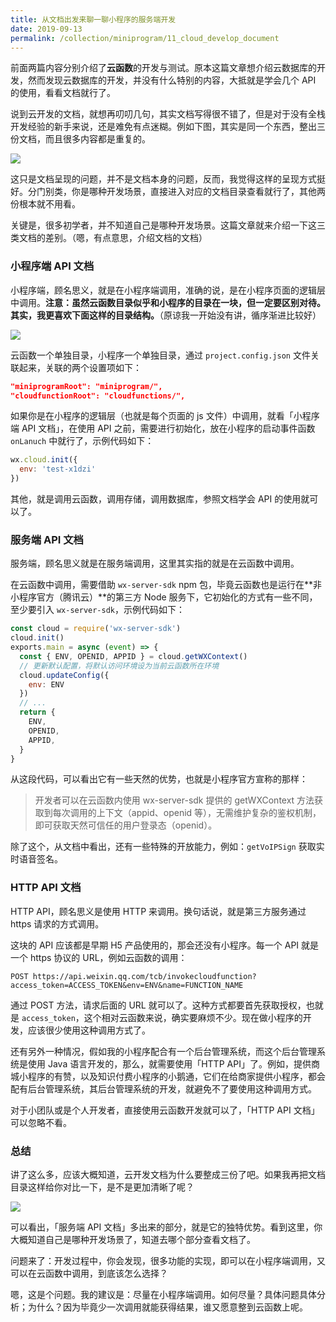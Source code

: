 ```yaml
---
title: 从文档出发来聊一聊小程序的服务端开发
date: 2019-09-13
permalink: /collection/miniprogram/11_cloud_develop_document
---
```


前面两篇内容分别介绍了**云函数**的开发与测试。原本这篇文章想介绍云数据库的开发，然而发现云数据库的开发，并没有什么特别的内容，大抵就是学会几个 API 的使用，看看文档就行了。

说到云开发的文档，就想再叨叨几句，其实文档写得很不错了，但是对于没有全栈开发经验的新手来说，还是难免有点迷糊。例如下图，其实是同一个东西，整出三份文档，而且很多内容都是重复的。

![](/image/collection/miniprogram/2019-09-12-15-28-28.png)

这只是文档呈现的问题，并不是文档本身的问题，反而，我觉得这样的呈现方式挺好。分门别类，你是哪种开发场景，直接进入对应的文档目录查看就行了，其他两份根本就不用看。

关键是，很多初学者，并不知道自己是哪种开发场景。这篇文章就来介绍一下这三类文档的差别。（嗯，有点意思，介绍文档的文档）

### 小程序端 API 文档
小程序端，顾名思义，就是在小程序端调用，准确的说，是在小程序页面的逻辑层中调用。**注意：虽然云函数目录似乎和小程序的目录在一块，但一定要区别对待。其实，我更喜欢下面这样的目录结构。**（原谅我一开始没有讲，循序渐进比较好）

![](/image/collection/miniprogram/2019-09-12-16-10-48.png)

云函数一个单独目录，小程序一个单独目录，通过 `project.config.json` 文件关联起来，关联的两个设置项如下：

```json
"miniprogramRoot": "miniprogram/",
"cloudfunctionRoot": "cloudfunctions/",
```

如果你是在小程序的逻辑层（也就是每个页面的 js 文件）中调用，就看「小程序端 API 文档」，在使用 API 之前，需要进行初始化，放在小程序的启动事件函数 `onLanuch` 中就行了，示例代码如下：

```js
wx.cloud.init({
  env: 'test-x1dzi'
})
```

其他，就是调用云函数，调用存储，调用数据库，参照文档学会 API 的使用就可以了。

### 服务端 API 文档
服务端，顾名思义就是在服务端调用，这里其实指的就是在云函数中调用。

在云函数中调用，需要借助 `wx-server-sdk` npm 包，毕竟云函数也是运行在**非小程序官方（腾讯云）**的第三方 Node 服务下，它初始化的方式有一些不同，至少要引入 `wx-server-sdk`，示例代码如下：

```js
const cloud = require('wx-server-sdk')
cloud.init()
exports.main = async (event) => {
  const { ENV, OPENID, APPID } = cloud.getWXContext()
  // 更新默认配置，将默认访问环境设为当前云函数所在环境
  cloud.updateConfig({
    env: ENV
  })
  // ...
  return {
    ENV,
    OPENID,
    APPID,
  }
}
```

从这段代码，可以看出它有一些天然的优势，也就是小程序官方宣称的那样：

> 开发者可以在云函数内使用 wx-server-sdk 提供的 getWXContext 方法获取到每次调用的上下文（appid、openid 等），无需维护复杂的鉴权机制，即可获取天然可信任的用户登录态（openid）。

除了这个，从文档中看出，还有一些特殊的开放能力，例如：`getVoIPSign` 获取实时语音签名。

### HTTP API 文档
HTTP API，顾名思义是使用 HTTP 来调用。换句话说，就是第三方服务通过 https 请求的方式调用。

这块的 API 应该都是早期 H5 产品使用的，那会还没有小程序。每一个 API 就是一个 https 协议的 URL，例如云函数的调用：

```
POST https://api.weixin.qq.com/tcb/invokecloudfunction?access_token=ACCESS_TOKEN&env=ENV&name=FUNCTION_NAME
```

通过 POST 方法，请求后面的 URL 就可以了。这种方式都要首先获取授权，也就是 `access_token`，这个相对云函数来说，确实要麻烦不少。现在做小程序的开发，应该很少使用这种调用方式了。

还有另外一种情况，假如我的小程序配合有一个后台管理系统，而这个后台管理系统是使用 Java 语言开发的，那么，就需要使用「HTTP API」了。例如，提供商城小程序的有赞，以及知识付费小程序的小鹅通，它们在给商家提供小程序，都会配有后台管理系统，其后台管理系统的开发，就避免不了要使用这种调用方式。 

对于小团队或是个人开发者，直接使用云函数开发就可以了，「HTTP API 文档」可以忽略不看。

### 总结
讲了这么多，应该大概知道，云开发文档为什么要整成三份了吧。如果我再把文档目录这样给你对比一下，是不是更加清晰了呢？

![](/image/collection/miniprogram/2019-09-12-16-01-06.png)

可以看出，「服务端 API 文档」多出来的部分，就是它的独特优势。看到这里，你大概知道自己是哪种开发场景了，知道去哪个部分查看文档了。

问题来了：开发过程中，你会发现，很多功能的实现，即可以在小程序端调用，又可以在云函数中调用，到底该怎么选择？

嗯，这是个问题。我的建议是：尽量在小程序端调用。如何尽量？具体问题具体分析；为什么？因为毕竟少一次调用就能获得结果，谁又愿意整到云函数上呢。



